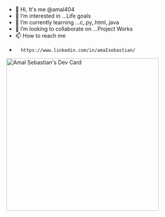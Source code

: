 - 👋 Hi, It's me @amal404 
- 👀 I’m interested in ...Life goals
- 🌱 I’m currently learning ...c,.py,.html,.java
- 💞️ I’m looking to collaborate on ...Project Works
- 📫 How to reach me 
-       https://www.linkedin.com/in/amaIsebastian/
<a href="https://app.daily.dev/Amal697"><img src="https://api.daily.dev/devcards/2d40847fbcd1448fabac8d4be8532005.png?r=a8s" width="400" alt="Amal Sebastian's Dev Card"/></a>       



<!---
amal404/amal404 is a ✨ special ✨ repository because its `README.md` (this file) appears on your GitHub profile.
You can click the Preview link to take a look at your changes.
--->
